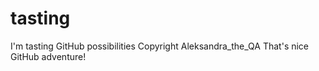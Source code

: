 # tasting
I'm tasting GitHub possibilities
Copyright Aleksandra_the_QA
That's nice GitHub adventure!
